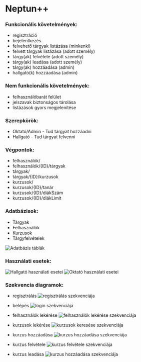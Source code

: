 # Neptun++

### Funkcionális követelmények:
* regisztráció
* bejelentkezés
* felvehető tárgyak listázása (minkenki)
* felvett tárgyak listázása (adott személy)
* tárgy(ak) felvétele (adott személy)
* tárgy(ak) leadása (adott személy)
* tárgy(ak) hozzáadása (admin)
* hallgató(k) hozzáadása (admin)

### Nem funkcionális követelmények:
* felhasználóbarát felület
* jelszavak biztonságos tárolása
* listázások gyors megjelenítése


### Szerepkörök:
* Oktató/Admin - Tud tárgyat hozzáadni
* Hallgató - Tud tárgyat felvenni

### Végpontok:
* felhasználók/
* felhasználók/{ID}/tárgyak
* tárgyak/
* tárgyak/{ID}/kurzusok
* kurzusok/
* kurzusok/{ID}/tanár
* kurzusok/{ID}/diákSzám
* kurzusok/{ID}/diákLimit
### Adatbázisok:
* Tárgyak
* Felhasználók
* Kurzusok
* Tárgyfelvételek



![Adatbázis táblák](docs/img/Classdiagram1.png)


### Használati esetek:
![Hallgató használati esetei](docs/img/Usecasediagram1.png)
![Oktató használati esetei](docs/img/Usecasediagram2.png)

### Szekvencia diagramok:

* regisztrálás
![regisztrálás szekvenciája](docs/img/register.png)

* belépés
![login szekvenciája](docs/img/login.png)

* felhasználók lekérése
![felhasználók lekérése szekvenciája](docs/img/getAll.png)

* kurzusok lekérése
![kurzusok keresése szekvenciája](docs/img/courses.png)

* kurzus hozzáadása
![kurzus hozzáadása szekvenciája](docs/img/addCourse.png)

* kurzus felvétele
![kurzus felvétele szekvenciája](docs/img/takeCourse.png)

* kurzus leadása
![kurzus hozzáadása szekvenciája](docs/img/leaveCourse.png)

